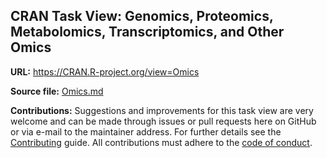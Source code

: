 ## CRAN Task View: Genomics, Proteomics, Metabolomics, Transcriptomics, and Other Omics

**URL:** <https://CRAN.R-project.org/view=Omics>

**Source file:** [Omics.md](Omics.md)

**Contributions:** Suggestions and improvements for this task view are very
welcome and can be made through issues or pull requests here on GitHub or
via e-mail to the maintainer address. For further details see the
[Contributing](https://github.com/cran-task-views/ctv/blob/main/Contributing.md)
guide. All contributions must adhere to the
[code of conduct](https://github.com/cran-task-views/ctv/blob/main/CodeOfConduct.md).
